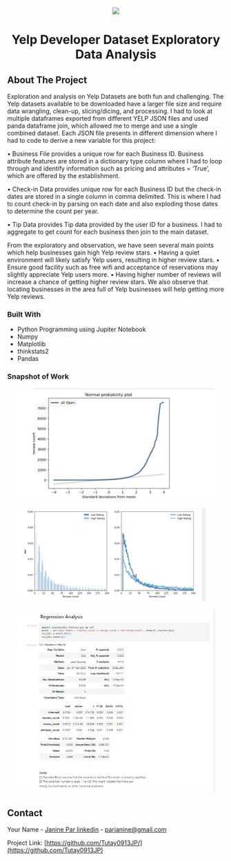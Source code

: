 <!-- PROJECT LOGO -->
<br />
<div align="center">
<p align="center">
  <img width="460" height="auto" src="https://github.com/Tutay0913JP/portfolio/blob/master/images/yelp.png">
</p>


  <h1 align="center">Yelp Developer Dataset Exploratory Data Analysis</h1>
  <p align="center">
  </p>
</div>

<!-- ABOUT THE PROJECT -->
## About The Project

Exploration and analysis on Yelp Datasets are both fun and challenging. The Yelp datasets available to be downloaded have a larger file size and require data wrangling, clean-up, slicing/dicing, and processing.  I had to look at multiple dataframes exported from different YELP JSON files and used panda dataframe join, which allowed me to merge and use a single combined dataset. Each JSON file presents in different dimension where I had to code to derive a new variable for this project: 

•	Business File provides a unique row for each Business ID. Business attribute features are stored in a dictionary type column where I had to loop through and identify information such as pricing and attributes = ‘True’, which are offered by the establishment. 

•	Check-in Data provides unique row for each Business ID but the check-in dates are stored in a single column in comma delimited. This is where I had to count check-in by parsing on each date and also exploding those dates to determine the count per year.  

•	Tip Data provides Tip data provided by the user ID for a business. I had to aggregate to get count for each business then join to the main dataset. 

From the exploratory and observation, we have seen several main points which help businesses gain high Yelp review stars.
•	Having a quiet environment will likely satisfy Yelp users, resulting in higher review stars.
•	Ensure good facility such as free wifi and acceptance of reservations may slightly appreciate Yelp users more.
•	Having higher number of reviews will increase a chance of getting higher review stars. We also observe that locating businesses in the area full of Yelp businesses will help getting more Yelp reviews.


### Built With
* Python Programming using Jupiter Notebook
* Numpy
* Matplotlib
* thinkstats2
* Pandas
  
### Snapshot of Work

<p align="center">
  <img width="460" height="auto" src="https://github.com/Tutay0913JP/Data_Science_Projects/blob/main/images/yelp1.png">
</p>

<p align="center">
  <img width="460" height="auto" src="https://github.com/Tutay0913JP/Data_Science_Projects/blob/main/images/Yelp2.png">
</p>

<p align="center">
  <img width="460" height="auto" src="https://github.com/Tutay0913JP/Data_Science_Projects/blob/main/images/Yelp3.png">
</p>

<!-- CONTACT -->
## Contact

Your Name - [Janine Par linkedin](https://www.linkedin.com/in/janine-par-a0753a2b8) - parjanine@gmail.com

Project Link: [https://github.com/Tutay0913JP/](https://github.com/Tutay0913JP)

